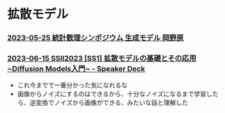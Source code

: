 # 拡散モデル

### [2023-05-25 統計数理シンポジウム 生成モデル 岡野原](https://hillbig.github.io/ISM_Symposium2023_generativemodel_okanohara.pdf)

### [2023-06-15 SSII2023 [SS1] 拡散モデルの基礎とその応用 ~Diffusion Models入門~ - Speaker Deck](https://speakerdeck.com/ssii/ssi2i023-ss1?slide=14)

- これ今までで一番分かった気になれるな
- 画像からノイズにするのはできるから、十分なノイズになるまで学習したら、逆変換でノイズから画像ができる、みたいな話と理解した
